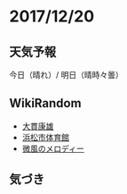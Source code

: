 # 2017/12/20

## 天気予報

今日（晴れ）/ 明日（晴時々曇）

## WikiRandom

* [大貫康雄](https://ja.wikipedia.org/wiki/%E5%A4%A7%E8%B2%AB%E5%BA%B7%E9%9B%84)
* [浜松市体育館](https://ja.wikipedia.org/wiki/%E6%B5%9C%E6%9D%BE%E5%B8%82%E4%BD%93%E8%82%B2%E9%A4%A8)
* [微風のメロディー](https://ja.wikipedia.org/wiki/%E5%BE%AE%E9%A2%A8%E3%81%AE%E3%83%A1%E3%83%AD%E3%83%87%E3%82%A3%E3%83%BC)

## 気づき

